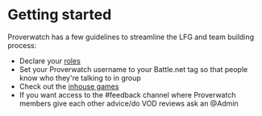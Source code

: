 # Getting started

Proverwatch has a few guidelines to streamline the LFG and team building process:

- Declare your [roles](pages/roles.md)
- Set your Proverwatch username to your Battle.net tag so that people know who they're talking to in group
- Check out the [inhouse games](pages/inhouse.md)
- If you want access to the #feedback channel where Proverwatch members give each other advice/do VOD reviews ask an @Admin
